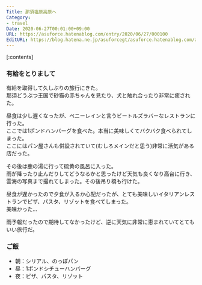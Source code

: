 ```yaml
---
Title: 那須塩原高原へ
Category:
- travel
Date: 2020-06-27T00:01:00+09:00
URL: https://asuforce.hatenablog.com/entry/2020/06/27/000100
EditURL: https://blog.hatena.ne.jp/asuforcegt/asuforce.hatenablog.com/atom/entry/26006613590321384
---
```


[:contents]

###  有給をとりまして

有給を取得して久しぶりの旅行にきた。  
那須どうぶつ王国で砂猫の赤ちゃんを見たり、犬と触れ合ったり非常に癒された。  

昼食は少し遅くなったが、ペニーレインと言うビートルズラバーなレストランに行った。  
ここでは1ポンドハンバーグを食べた。本当に美味しくてバクバク食べられてしまった。  
ここにはパン屋さんも併設されていて(むしろメインだと思う)非常に活気がある店だった。

その後は鹿の湯に行って硫黄の風呂に入った。  
雨が降ったり止んだりしてどうなるかと思ったけど天気も良くなり高台に行き、雲海の写真まで撮れてしまった。その後吊り橋も行けた。

昼食が遅かったので夕食が入るか心配だったが、とても美味しいイタリアンレストランでピザ、パスタ、リゾットを食べてしまった。  
美味かった...

雨予報だったので期待してなかったけど、逆に天気に非常に恵まれていてとてもいい旅行だ。

### ご飯

- 朝：シリアル、のっぽパン
- 昼：1ポンドシチューハンバーグ
- 夜：ピザ、パスタ、リゾット
